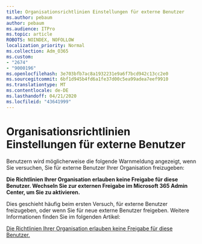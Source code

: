 ```yaml
---
title: Organisationsrichtlinien Einstellungen für externe Benutzer
ms.author: pebaum
author: pebaum
ms.audience: ITPro
ms.topic: article
ROBOTS: NOINDEX, NOFOLLOW
localization_priority: Normal
ms.collection: Adm_O365
ms.custom:
- "2674"
- "9000196"
ms.openlocfilehash: 3e703bfb7ac8a1932231e9a6f7bcd942c13cc2e0
ms.sourcegitcommit: 6bf1d945b4fd6a1fe37d00c5ea99adea7eef9910
ms.translationtype: MT
ms.contentlocale: de-DE
ms.lasthandoff: 04/21/2020
ms.locfileid: "43641999"
---
```

# <a name="organization-policy-settings-for-external-users"></a>Organisationsrichtlinien Einstellungen für externe Benutzer

Benutzern wird möglicherweise die folgende Warnmeldung angezeigt, wenn Sie versuchen, Sie für externe Benutzer Ihrer Organisation freizugeben: 

   **Die Richtlinien Ihrer Organisation erlauben keine Freigabe für diese Benutzer. Wechseln Sie zur externen Freigabe im Microsoft 365 Admin Center, um Sie zu aktivieren.** 

Dies geschieht häufig beim ersten Versuch, für externe Benutzer freizugeben, oder wenn Sie für neue externe Benutzer freigeben. Weitere Informationen finden Sie im folgenden Artikel:

[Die Richtlinien Ihrer Organisation erlauben keine Freigabe für diese Benutzer.](https://docs.microsoft.com/sharepoint/support/administration/organization-policies-do-not-allow-you-to-share-with-users-error)






